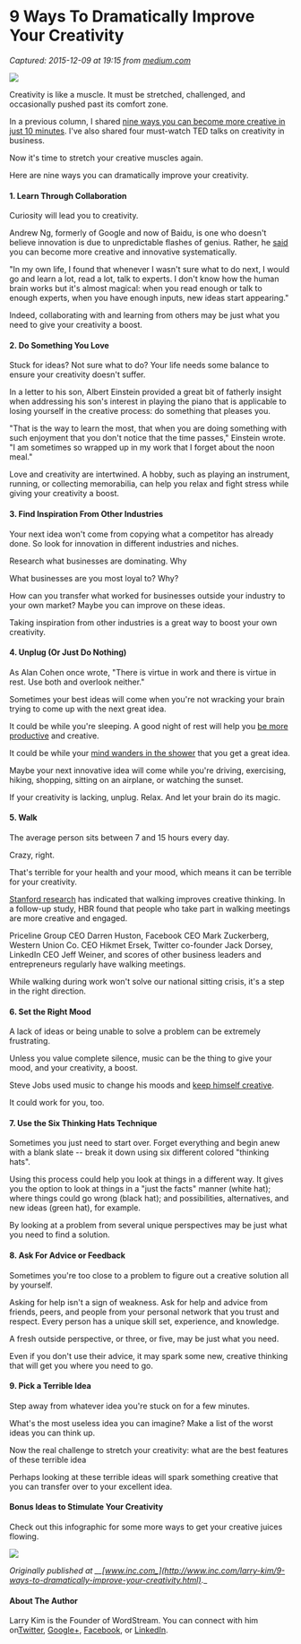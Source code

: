 # 9 Ways To Dramatically Improve Your Creativity

_Captured: 2015-12-09 at 19:15 from [medium.com](https://medium.com/@larrykim/9-ways-to-dramatically-improve-your-creativity-977030517255#.73io8k5ha)_

![](https://cdn-images-1.medium.com/max/800/1*R0GfWjg_XJheVdoSHAhGOg.jpeg)

Creativity is like a muscle. It must be stretched, challenged, and occasionally pushed past its comfort zone.

In a previous column, I shared [nine ways you can become more creative in just 10 minutes](http://www.inc.com/larry-kim/9-ways-to-become-more-creative-in-the-next-10-minutes.html). I've also shared four must-watch TED talks on creativity in business.

Now it's time to stretch your creative muscles again.

Here are nine ways you can dramatically improve your creativity.

#### 1\. Learn Through Collaboration

Curiosity will lead you to creativity.

Andrew Ng, formerly of Google and now of Baidu, is one who doesn't believe innovation is due to unpredictable flashes of genius. Rather, he [said](http://www.huffingtonpost.com/2015/05/13/andrew-ng_n_7267682.html) you can become more creative and innovative systematically.

"In my own life, I found that whenever I wasn't sure what to do next, I would go and learn a lot, read a lot, talk to experts. I don't know how the human brain works but it's almost magical: when you read enough or talk to enough experts, when you have enough inputs, new ideas start appearing."

Indeed, collaborating with and learning from others may be just what you need to give your creativity a boost.

#### 2\. Do Something You Love

Stuck for ideas? Not sure what to do? Your life needs some balance to ensure your creativity doesn't suffer.

In a letter to his son, Albert Einstein provided a great bit of fatherly insight when addressing his son's interest in playing the piano that is applicable to losing yourself in the creative process: do something that pleases you.

"That is the way to learn the most, that when you are doing something with such enjoyment that you don't notice that the time passes," Einstein wrote. "I am sometimes so wrapped up in my work that I forget about the noon meal."

Love and creativity are intertwined. A hobby, such as playing an instrument, running, or collecting memorabilia, can help you relax and fight stress while giving your creativity a boost.

#### 3\. Find Inspiration From Other Industries

Your next idea won't come from copying what a competitor has already done. So look for innovation in different industries and niches.

Research what businesses are dominating. Why

What businesses are you most loyal to? Why?

How can you transfer what worked for businesses outside your industry to your own market? Maybe you can improve on these ideas.

Taking inspiration from other industries is a great way to boost your own creativity.

#### 4\. Unplug (Or Just Do Nothing)

As Alan Cohen once wrote, "There is virtue in work and there is virtue in rest. Use both and overlook neither."

Sometimes your best ideas will come when you're not wracking your brain trying to come up with the next great idea.

It could be while you're sleeping. A good night of rest will help you [be more productive](http://www.inc.com/larry-kim/23-best-productivity-hacks-of-the-year.html) and creative.

It could be while your [mind wanders in the shower](http://www.bostonglobe.com/lifestyle/health-wellness/2012/02/27/when-being-distracted-good-thing/1AYWPlDplqluMEPrWHe5sL/story.html) that you get a great idea.

Maybe your next innovative idea will come while you're driving, exercising, hiking, shopping, sitting on an airplane, or watching the sunset.

If your creativity is lacking, unplug. Relax. And let your brain do its magic.

#### 5\. Walk

The average person sits between 7 and 15 hours every day.

Crazy, right.

That's terrible for your health and your mood, which means it can be terrible for your creativity.

[Stanford research](http://news.stanford.edu/news/2014/april/walking-vs-sitting-042414.html?hn=) has indicated that walking improves creative thinking. In a follow-up study, HBR found that people who take part in walking meetings are more creative and engaged.

Priceline Group CEO Darren Huston, Facebook CEO Mark Zuckerberg, Western Union Co. CEO Hikmet Ersek, Twitter co-founder Jack Dorsey, LinkedIn CEO Jeff Weiner, and scores of other business leaders and entrepreneurs regularly have walking meetings.

While walking during work won't solve our national sitting crisis, it's a step in the right direction.

#### 6\. Set the Right Mood

A lack of ideas or being unable to solve a problem can be extremely frustrating.

Unless you value complete silence, music can be the thing to give your mood, and your creativity, a boost.

Steve Jobs used music to change his moods and [keep himself creative](http://www.inc.com/geoffrey-james/10-songs-steve-jobs-used-to-train-his-brain.html).

It could work for you, too.

#### 7\. Use the Six Thinking Hats Technique

Sometimes you just need to start over. Forget everything and begin anew with a blank slate -- break it down using six different colored "thinking hats".

Using this process could help you look at things in a different way. It gives you the option to look at things in a "just the facts" manner (white hat); where things could go wrong (black hat); and possibilities, alternatives, and new ideas (green hat), for example.

By looking at a problem from several unique perspectives may be just what you need to find a solution.

#### 8\. Ask For Advice or Feedback

Sometimes you're too close to a problem to figure out a creative solution all by yourself.

Asking for help isn't a sign of weakness. Ask for help and advice from friends, peers, and people from your personal network that you trust and respect. Every person has a unique skill set, experience, and knowledge.

A fresh outside perspective, or three, or five, may be just what you need.

Even if you don't use their advice, it may spark some new, creative thinking that will get you where you need to go.

#### 9\. Pick a Terrible Idea

Step away from whatever idea you're stuck on for a few minutes.

What's the most useless idea you can imagine? Make a list of the worst ideas you can think up.

Now the real challenge to stretch your creativity: what are the best features of these terrible idea

Perhaps looking at these terrible ideas will spark something creative that you can transfer over to your excellent idea.

#### Bonus Ideas to Stimulate Your Creativity

Check out this infographic for some more ways to get your creative juices flowing.

![](https://cdn-images-1.medium.com/max/800/0*QwQXYmelf-z9c4cI.jpg)

_Originally published at __[www.inc.com_](http://www.inc.com/larry-kim/9-ways-to-dramatically-improve-your-creativity.html)_._

#### About The Author

Larry Kim is the Founder of WordStream. You can connect with him on[Twitter](https://twitter.com/larrykim), [Google+](https://plus.google.com/+LarryKim1), [Facebook](https://www.facebook.com/mr.larry.kim), or [LinkedIn](https://www.linkedin.com/in/larrykim).
